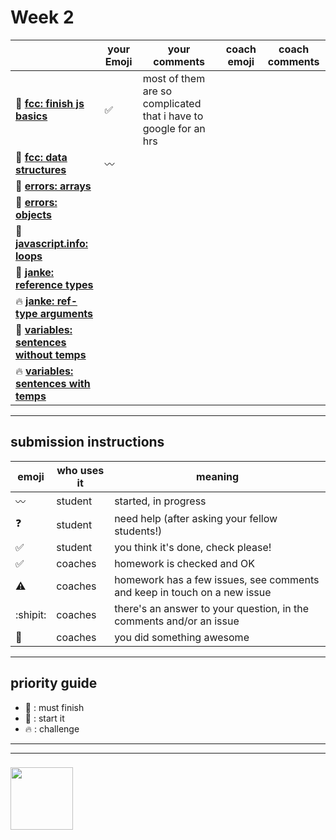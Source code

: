 # Week 2

|  | your Emoji | your comments | coach emoji | coach comments |
| --- | --- | --- | --- | --- |
| :seedling: __[fcc: finish js basics](./fcc-basic-js-pt-2.md)__ | :white_check_mark:| most of them are so complicated that i have to google for an hrs | | |
| :seedling: __[fcc: data structures](./fcc-data-structures.md)__ |:wavy_dash: | | | |
| :seedling: __[errors: arrays](./jl-errors-arrays.md)__ | | | | |
| :seedling: __[errors: objects](./jl-errors-objects.md)__ | | | | |
| :dash: __[javascript.info: loops](./jsinfo-loops.md)__ | | | | |
| :dash: __[janke: reference types](./jl-reference-types.md)__ | | | | |
| :fire: __[janke: ref-type arguments](./jl-functions-ref-type-args.md)__ | | | | |
| :dash: __[variables: sentences without temps](./jl-variables-sentences-1.md)__ | | | | |
| :fire: __[variables: sentences with temps](./jl-variables-sentences-2.md)__ | | | | |
 


---


## submission instructions

| emoji | who uses it | meaning |
| --- | --- | --- |
|  :wavy_dash: | student | started, in progress  | 
| :question: | student | need help (after asking your fellow students!) | 
| :white_check_mark: | student | you think it's done, check please! | 
| :white_check_mark: | coaches | homework is checked and OK |
| :warning: | coaches | homework has a few issues, see comments and keep in touch on a new issue |
| :shipit: | coaches | there's an answer to your question, in the comments and/or an issue  | 
| :star2: | coaches | you did something awesome |

---

## priority guide

* :seedling: : must finish
* :dash: : start it
* :fire: : challenge

___
___
### <a href="https://hackyourfuture.be" target="_blank"><img src="https://pbs.twimg.com/profile_images/984474625009741824/Bs_qKx6-_400x400.jpg" width="100" height="100"></img></a>
